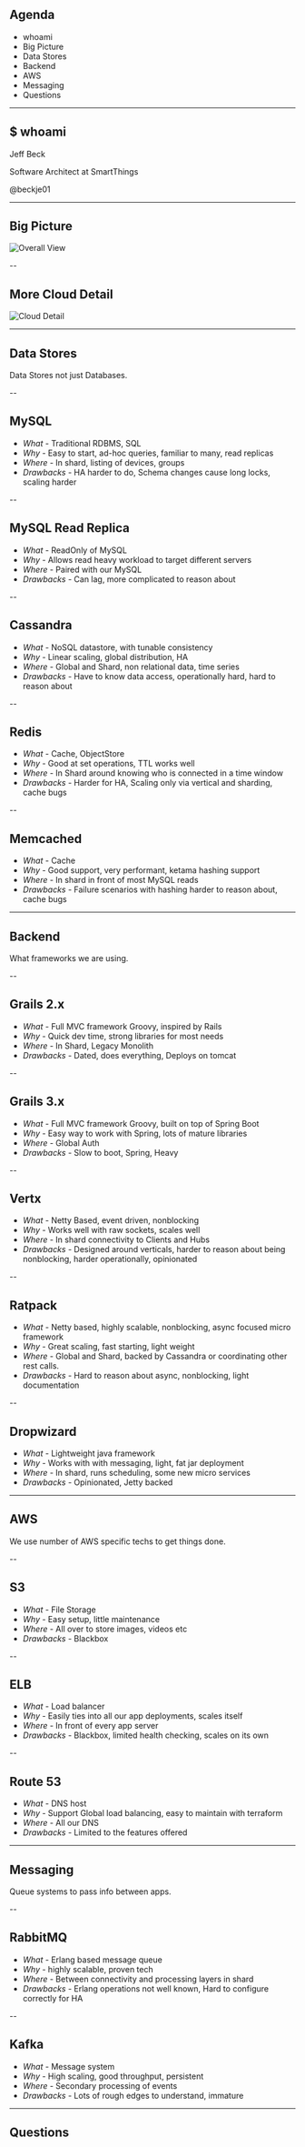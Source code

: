 ## Agenda

  * whoami
  * Big Picture
  * Data Stores
  * Backend
  * AWS
  * Messaging
  * Questions


----
## $ whoami

Jeff Beck

Software Architect at SmartThings

@beckje01

----
## Big Picture

![Overall View](images/dataflow.png)

--
## More Cloud Detail

![Cloud Detail](images/global-sharding-detail.png)

----
## Data Stores

Data Stores not just Databases.

--
## MySQL

 * _What_ - Traditional RDBMS, SQL
 * _Why_ - Easy to start, ad-hoc queries, familiar to many, read replicas
 * _Where_ - In shard, listing of devices, groups
 * _Drawbacks_ - HA harder to do, Schema changes cause long locks, scaling harder

--
## MySQL Read Replica

* _What_ - ReadOnly of MySQL
* _Why_ - Allows read heavy workload to target different servers
* _Where_ - Paired with our MySQL
* _Drawbacks_ - Can lag, more complicated to reason about

--
## Cassandra

* _What_ - NoSQL datastore, with tunable consistency
* _Why_ - Linear scaling, global distribution, HA
* _Where_ - Global and Shard, non relational data, time series
* _Drawbacks_ - Have to know data access, operationally hard, hard to reason about

--
## Redis

* _What_ - Cache, ObjectStore
* _Why_ - Good at set operations, TTL works well
* _Where_ - In Shard around knowing who is connected in a time window
* _Drawbacks_ - Harder for HA, Scaling only via vertical and sharding, cache bugs

--
## Memcached

* _What_ - Cache
* _Why_ - Good support, very performant, ketama hashing support
* _Where_ - In shard in front of most MySQL reads
* _Drawbacks_ - Failure scenarios with hashing harder to reason about, cache bugs

----
## Backend

What frameworks we are using.

--
## Grails 2.x

* _What_ - Full MVC framework Groovy, inspired by Rails
* _Why_ - Quick dev time, strong libraries for most needs
* _Where_ - In Shard, Legacy Monolith
* _Drawbacks_ - Dated, does everything, Deploys on tomcat

--
## Grails 3.x

* _What_ - Full MVC framework Groovy, built on top of Spring Boot
* _Why_ - Easy way to work with Spring, lots of mature libraries
* _Where_ - Global Auth
* _Drawbacks_ - Slow to boot, Spring, Heavy

--
## Vertx

* _What_ - Netty Based, event driven, nonblocking
* _Why_ - Works well with raw sockets, scales well
* _Where_ - In shard connectivity to Clients and Hubs
* _Drawbacks_ - Designed around verticals, harder to reason about being nonblocking, harder operationally, opinionated

--
## Ratpack

* _What_ - Netty based, highly scalable, nonblocking, async focused micro framework
* _Why_ - Great scaling, fast starting, light weight
* _Where_ - Global and Shard, backed by Cassandra or coordinating other rest calls.
* _Drawbacks_ - Hard to reason about async, nonblocking, light documentation

--
## Dropwizard

* _What_ - Lightweight java framework
* _Why_ - Works with with messaging, light, fat jar deployment
* _Where_ - In shard, runs scheduling, some new micro services
* _Drawbacks_ - Opinionated, Jetty backed

----
## AWS

We use number of AWS specific techs to get things done.

--
## S3

* _What_ - File Storage
* _Why_ - Easy setup, little maintenance
* _Where_ - All over to store images, videos etc
* _Drawbacks_ - Blackbox

--
## ELB

* _What_ - Load balancer
* _Why_ - Easily ties into all our app deployments, scales itself
* _Where_ - In front of every app server
* _Drawbacks_ - Blackbox, limited health checking, scales on its own

--
## Route 53

* _What_ - DNS host
* _Why_ - Support Global load balancing, easy to maintain with terraform
* _Where_ - All our DNS
* _Drawbacks_ - Limited to the features offered

----
## Messaging

Queue systems to pass info between apps.

--
## RabbitMQ

* _What_ - Erlang based message queue
* _Why_ - highly scalable, proven tech
* _Where_ - Between connectivity and processing layers in shard
* _Drawbacks_ - Erlang operations not well known, Hard to configure correctly for HA

--
## Kafka

* _What_ - Message system
* _Why_ - High scaling, good throughput, persistent
* _Where_ - Secondary processing of events
* _Drawbacks_ - Lots of rough edges to understand, immature

----
## Questions
